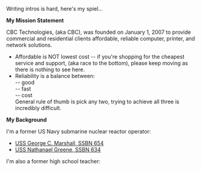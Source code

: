 
Writing intros is hard, here's my spiel...  
  
**My Mission Statement**  
 
CBC Technologies, (aka CBC), was founded on January 1, 2007 to provide commercial and residential clients affordable, reliable computer, printer, and network solutions.
- Affordable is NOT lowest cost -- if you're shopping for the cheapest service and support, (aka race to the bottom), please keep moving as there is nothing to see here. 
- Reliability is a balance between:  
-- good  
-- fast  
-- cost  
General rule of thumb is pick any two, trying to achieve all three is incredibly difficult.  

**My Background**  

I'm a former US Navy submarine nuclear reactor operator:
- [USS George C. Marshall, SSBN 654](https://en.wikipedia.org/wiki/USS_George_C._Marshall)  
- [USS Nathanael Greene, SSBN 634](https://en.wikipedia.org/wiki/USS_Nathanael_Greene)  
 

I'm also a former high school teacher:





